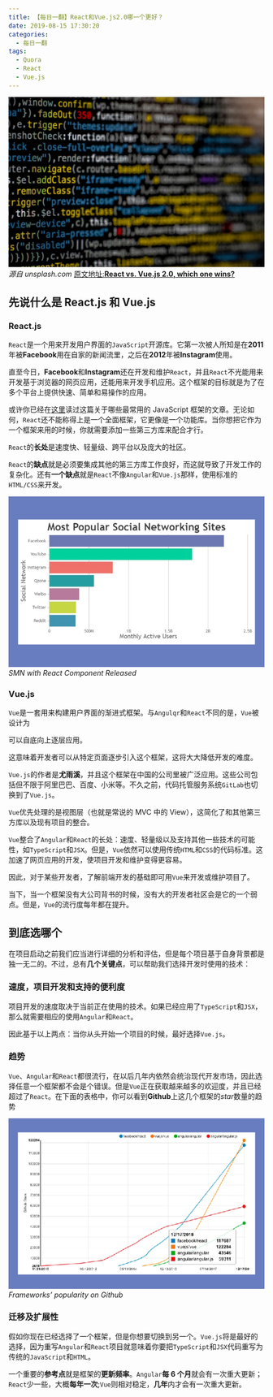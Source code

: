 ```yaml
---
title: 【每日一翻】React和Vue.js2.0哪一个更好？
date: 2019-08-15 17:30:20
categories:
  - 每日一翻
tags:
  - Quora
  - React
  - Vue.js
---
```


![源自https://unsplash.com/](https://raw.githubusercontent.com/x13945/image-bucket/master/img/markus-spiske-70Rir5vB96U-unsplash.jpg)
_源自 unsplash.com_
[原文地址:**React vs. Vue.js 2.0, which one wins?**](https://www.quora.com/React-vs-Vue-js-2-0-which-one-wins/answers/152114765)

<!-- more -->

## 先说什么是 React.js 和 Vue.js

### React.js

`React`是一个用来开发用户界面的`JavaScript`开源库。它第一次被人所知是在**2011**年被**Facebook**用在自家的新闻流里，之后在**2012**年被**Instagram**使用。

直至今日，**Facebook**和**Instagram**还在开发和维护`React`，并且`React`不光能用来开发基于浏览器的网页应用，还能用来开发手机应用。这个框架的目标就是为了在多个平台上提供快速、简单和易操作的应用。

或许你已经在[这里](https://stfalcon.com/en/blog/post/javascript-frameworks-for-software-development)读过这篇关于哪些最常用的 JavaScript 框架的文章。无论如何，`React`还不能称得上是一个全面框架，它更像是一个功能库。当你想把它作为一个框架来用的时候，你就需要添加一些第三方库来配合才行。

`React`的**长处**是速度快、轻量级、跨平台以及庞大的社区。

`React`的**缺点**就是必须要集成其他的第三方库工作良好，而这就导致了开发工作的复杂化。还有**一个缺点**就是`React`不像`Angular`和`Vue.js`那样，使用标准的`HTML/CSS`来开发。

![*SMN with React Component Released*](https://raw.githubusercontent.com/x13945/image-bucket/master/img/main-qimg-67ed54d37ceef239fc37029ca5af512a.png)
_SMN with React Component Released_

### Vue.js

`Vue`是一套用来构建用户界面的渐进式框架。与`Angulqr`和`React`不同的是，`Vue`被设计为

可以自底向上逐层应用。

这意味着开发者可以从特定页面逐步引入这个框架，这将大大降低开发的难度。

`Vue.js`的作者是**尤雨溪**，并且这个框架在中国的公司里被广泛应用。这些公司包括但不限于阿里巴巴、百度、小米等。不久之前，代码托管服务系统`GitLab`也切换到了`Vue.js`。

`Vue`优先处理的是视图层（也就是常说的 MVC 中的 View），这简化了和其他第三方库以及现有项目的整合。

`Vue`整合了`Angular`和`React`的长处：速度、轻量级以及支持其他一些技术的可能性，如`TypeScript`和`JSX`。但是，`Vue`依然可以使用传统`HTML`和`CSS`的代码标准。这加速了网页应用的开发，使项目开发和维护变得更容易。

因此，对于某些开发者，了解前端开发的基础即可用`Vue`来开发或维护项目了。

当下，当一个框架没有大公司背书的时候，没有大的开发者社区会是它的一个弱点。但是，`Vue`的流行度每年都在提升。

## 到底选哪个

在项目启动之前我们应当进行详细的分析和评估，但是每个项目基于自身背景都是独一无二的。不过，总有**几个关键点**，可以帮助我们选择开发时使用的技术：

### 速度，项目开发和支持的便利度

项目开发的速度取决于当前正在使用的技术。如果已经应用了`TypeScript`和`JSX`，那么就需要相应的使用`Angular`和`React`。

因此基于以上两点：当你从头开始一个项目的时候，最好选择`Vue.js`。

### 趋势

`Vue`、`Angular`和`React`都很流行，在以后几年内依然会统治现代开发市场，因此选择任意一个框架都不会是个错误。但是`Vue`正在获取越来越多的欢迎度，并且已经超过了`React`。在下面的表格中，你可以看到**Github**上这几个框架的*star*数量的趋势

![Frameworks’ popularity on Github](https://raw.githubusercontent.com/x13945/image-bucket/master/img/main-qimg-98753c0f9c4df6071f0902b18c1c554b.png)
_Frameworks’ popularity on Github_

### 迁移及扩展性

假如你现在已经选择了一个框架，但是你想要切换到另一个。`Vue.js`将是最好的选择，因为重写`Angular`和`React`项目就意味着你要把`TypeScript`和`JSX`代码重写为传统的`JavaScript`和`HTML`。

一个重要的**参考点**就是框架的**更新频率**。`Angular`**每 6 个月**就会有一次重大更新；`React`少一些，大概**每年一次**;`Vue`则相对稳定，**几年**内才会有一次重大更新。
